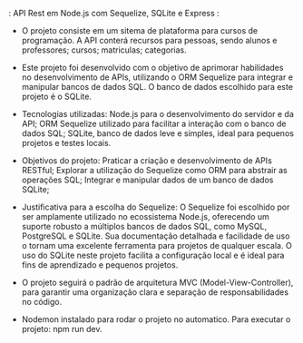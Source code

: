 : API Rest em Node.js com Sequelize, SQLite e Express :

- O projeto consiste em um sitema de plataforma para cursos de programação. A API conterá recursos para pessoas, sendo alunos e professores; cursos; matriculas; categorias.

- Este projeto foi desenvolvido com o objetivo de aprimorar habilidades no desenvolvimento de APIs, utilizando o ORM Sequelize para integrar e manipular bancos de dados SQL. O banco de dados escolhido para este projeto é o SQLite.

- Tecnologias utilizadas: Node.js para o desenvolvimento do servidor e da API; ORM Sequelize utilizado para facilitar a interação com o banco de dados SQL; SQLite, banco de dados leve e simples, ideal para pequenos projetos e testes locais.

- Objetivos do projeto: Praticar a criação e desenvolvimento de APIs RESTful; Explorar a utilização do Sequelize como ORM para abstrair as operações SQL; Integrar e manipular dados de um banco de dados SQLite;

- Justificativa para a escolha do Sequelize: O Sequelize foi escolhido por ser amplamente utilizado no ecossistema Node.js, oferecendo um suporte robusto a múltiplos bancos de dados SQL, como MySQL, PostgreSQL e SQLite. Sua documentação detalhada e facilidade de uso o tornam uma excelente ferramenta para projetos de qualquer escala. O uso do SQLite neste projeto facilita a configuração local e é ideal para fins de aprendizado e pequenos projetos.

- O projeto seguirá o padrão de arquitetura MVC (Model-View-Controller), para garantir uma organização clara e separação de responsabilidades no código.

- Nodemon instalado para rodar o projeto no automatico. Para executar o projeto: npm run dev.
